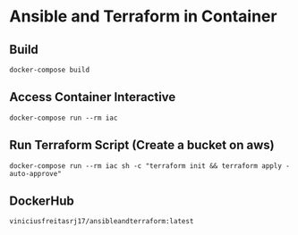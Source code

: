 # Ansible and Terraform in Container

## Build

`docker-compose build`

## Access Container Interactive

`docker-compose run --rm iac`

## Run Terraform Script (Create a bucket on aws)

`docker-compose run --rm iac sh -c "terraform init && terraform apply -auto-approve"`

## DockerHub

`viniciusfreitasrj17/ansibleandterraform:latest`
